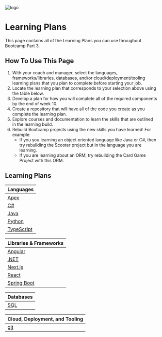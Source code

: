 ![logo](https://user-images.githubusercontent.com/44912347/202296600-c5f247d6-9616-49db-88f0-38433429d781.jpg)

# Learning Plans

This page contains all of the Learning Plans you can use throughout Bootcamp Part 3.

## How To Use This Page
1. With your coach and manager, select the languages, frameworks/libraries, databases, and/or cloud/deployment/tooling learning plans that you plan to complete before starting your job.
2. Locate the learning plan that corresponds to your selection above using the table below.
3. Develop a plan for how you will complete all of the required components by the end of week 10.
4. Create a repository that will have all of the code you create as you complete the learning plan.
5. Explore courses and documentation to learn the skills that are outlined in the learning build.
6. Rebuild Bootcamp projects using the new skills you have learned! For example:
    - If you you learning an object oriented language like Java or C#, then try rebuilding the Scooter project but in the language you are learning.
    - If you are learning about an ORM, try rebuilding the Card Game Project with this ORM.

## Learning Plans

| Languages |
| --------- |
| [Apex](./languages/apex.md) |
| [C#](./languages/csharp.md) |
| [Java](./languages/java.md) |
| [Python](./languages/python.md) |
| [TypeScript](./languages/typescript.md) |

| Libraries & Frameworks |
| --------- |
| [Angular](./Libraries-and-Frameworks/angular.md) |
| [.NET](./Libraries-and-Frameworks/dotnet.md) |
| [Next.js](./Libraries-and-Frameworks/nextjs.md) |
| [React](./Libraries-and-Frameworks/react.md) |
| [Spring Boot](./Libraries-and-Frameworks/springboot.md)|

| Databases |
| --------- |
| [SQL](./databases/sql.md) |

| Cloud, Deployment, and Tooling |
| --------- |
| [git](./tooling/git.md) |
